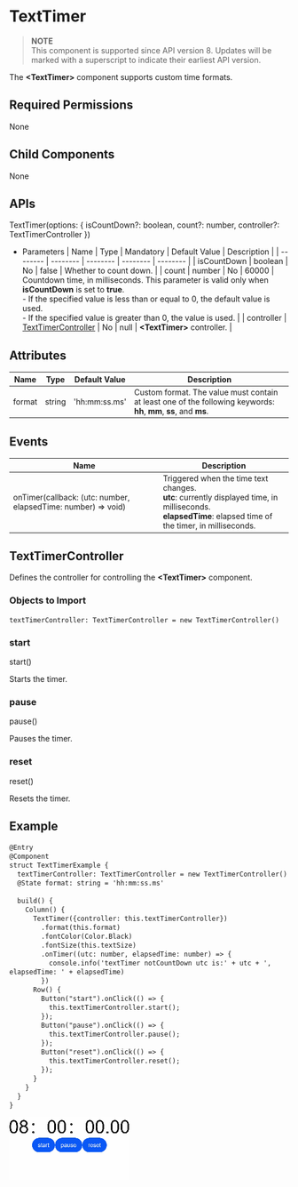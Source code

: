 # TextTimer


> **NOTE**<br>
> This component is supported since API version 8. Updates will be marked with a superscript to indicate their earliest API version.


The **&lt;TextTimer&gt;** component supports custom time formats.


## Required Permissions

None


## Child Components

None


## APIs

TextTimer(options: { isCountDown?: boolean, count?: number, controller?: TextTimerController })

- Parameters
  | Name | Type | Mandatory | Default Value | Description |
  | -------- | -------- | -------- | -------- | -------- |
  | isCountDown | boolean | No | false | Whether to count down. |
  | count | number | No | 60000 | Countdown time, in milliseconds. This parameter is valid only when **isCountDown** is set to **true**.<br/>- If the specified value is less than or equal to 0, the default value is used.<br/>- If the specified value is greater than 0, the value is used. |
  | controller | [TextTimerController](#texttimercontroller) | No | null | **&lt;TextTimer&gt;** controller. |

## Attributes

| Name | Type | Default Value | Description |
| -------- | -------- | -------- | -------- |
| format | string | 'hh:mm:ss.ms' | Custom format. The value must contain at least one of the following keywords: **hh**, **mm**, **ss**, and **ms**. |


## Events

| Name | Description |
| -------- | -------- |
| onTimer(callback: (utc: number, elapsedTime: number) =&gt; void) | Triggered when the time text changes.<br/>**utc**: currently displayed time, in milliseconds.<br/>**elapsedTime**: elapsed time of the timer, in milliseconds. |


## TextTimerController

Defines the controller for controlling the **&lt;TextTimer&gt;** component.

### Objects to Import

```
textTimerController: TextTimerController = new TextTimerController()

```

### start

start()

Starts the timer.

### pause

pause()

Pauses the timer. 

### reset

reset()

Resets the timer.


## Example


```
@Entry
@Component
struct TextTimerExample {
  textTimerController: TextTimerController = new TextTimerController()
  @State format: string = 'hh:mm:ss.ms'

  build() {
    Column() {
      TextTimer({controller: this.textTimerController})
        .format(this.format)
        .fontColor(Color.Black)
        .fontSize(this.textSize)
        .onTimer((utc: number, elapsedTime: number) => {
          console.info('textTimer notCountDown utc is:' + utc + ', elapsedTime: ' + elapsedTime)
        })
      Row() {
        Button("start").onClick(() => {
          this.textTimerController.start();
        });
        Button("pause").onClick(() => {
          this.textTimerController.pause();
        });
        Button("reset").onClick(() => {
          this.textTimerController.reset();
        });
      }
    }
  }
}
```


![en-us_image_0000001257138345](figures/en-us_image_0000001257138345.gif)
